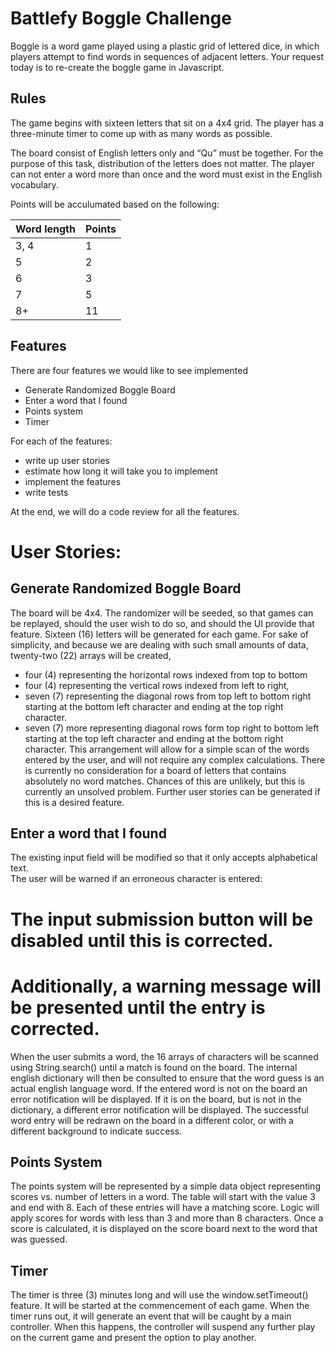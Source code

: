 # Battlefy Boggle Challenge

Boggle is a word game played using a plastic grid of lettered dice, in which players attempt to find words in sequences of adjacent letters. Your request today is to re-create the boggle game in Javascript.


## Rules

The game begins with sixteen letters that sit on a 4x4 grid. The player has a three-minute timer to come up with as many words as possible.

The board consist of English letters only and “Qu” must be together. For the purpose of this task, distribution of the letters does not matter. The player can not enter a word more than once and the word must exist in the English vocabulary. 

Points will be acculumated based on the following:


| Word length    | Points
|----------------|--------
| 3, 4           | 1
| 5              | 2
| 6              | 3
| 7              | 5
| 8+             | 11


## Features

There are four features we would like to see implemented
* Generate Randomized Boggle Board
* Enter a word that I found
* Points system
* Timer

For each of the features: 
* write up user stories
* estimate how long it will take you to implement
* implement the features
* write tests

At the end, we will do a code review for all the features.

# User Stories:

## Generate Randomized Boggle Board

The board will be 4x4.
The randomizer will be seeded, so that games can be replayed, should the user wish to do so, and should the UI provide that feature.
Sixteen (16) letters will be generated for each game.
For sake of simplicity, and because we are dealing with such small amounts of data, twenty-two (22) arrays will be created, 
 * four (4) representing the horizontal rows indexed from top to bottom 
 * four (4) representing the vertical rows indexed from left to right, 
 * seven (7) representing the diagonal rows from top left to bottom right starting at the bottom left character and ending at the top right character.
 * seven (7) more representing diagonal rows form top right to bottom left starting at the top left character and ending at the bottom right character.
This arrangement will allow for a simple scan of the words entered by the user, and will not require any complex calculations.
There is currently no consideration for a board of letters that contains absolutely no word matches.  Chances of this are unlikely, but this is currently an unsolved problem.  Further user stories can be generated if this is a desired feature.

## Enter a word that I found

The existing input field will be modified so that it only accepts alphabetical text.  
The user will be warned if an erroneous character is entered:
 # The input submission button will be disabled until this is corrected.  
 # Additionally, a warning message will be presented until the entry is corrected. 
When the user submits a word, the 16 arrays of characters will be scanned using String.search() until a match is found on the board.  The internal english dictionary will then be consulted to ensure that the word guess is an actual english language word.
If the entered word is not on the board an error notification will be displayed.
If it is on the board, but is not in the dictionary, a different error notification will be displayed.
The successful word entry will be redrawn on the board in a different color, or with a different background to indicate success.

## Points System

The points system will be represented by a simple  data object representing scores vs. number of letters in a word. 
The table will start with the value 3 and end with 8.  Each of these entries will have a matching score.  Logic will apply scores for words with less than 3 and more than 8 characters.
Once a score is calculated, it is displayed on the score board next to the word that was guessed.

## Timer

The timer is three (3) minutes long and will use the window.setTimeout() feature.  It will be started at the commencement of each game.
When the timer runs out, it will generate an event that will be caught by a main controller.  When this happens, the controller will suspend any further play on the current game and present the option to play another.
